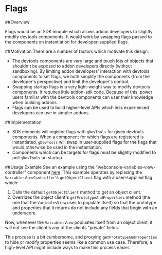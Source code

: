 # Flags

##Overview

Flags would be an SDK module which allows addon developers to slightly modify devtools components. It would work by swapping flags passed to the components on instantiation for developer-supplied flags.

##Motivation
There are a number of factors which motivate this design:

* The devtools components are very large and touch lots of objects that shouldn't be exposed to addon developers directly (without sandboxing). By limiting addon developers' interaction with devtools components to set flags, we both simplify the components (from the developer's perspective) and limit the developer's control.
* Swapping startup flags is a very light-weight way to modify devtools components. It requires little addon-sdk code. Because of this, power users familiar with the devtools components can user their knowledge when building addons.
* Flags can be used to build higher-level APIs which less experienced developers can use in simpler addons.

##Implementation

* SDK elements will register flags with `gDevTools` for given devtools components. When a component for which flags are registered is instantiated, `gDevTools` will swap in user-supplied flags for the flags that would otherwise be used in the instantiation.
* Components which can be targets for flags must be slightly modified to poll `gDevTools` on startup.

##Usage Example
See an example using the "webconsole-variables-view-controller" component [here](https://github.com/cbrem/addon-sdk/blob/bug980555_v1/examples/public-fields/lib/main.js). This example operates by replacing the `VariablesViewController`'s `getObjectClient` flag with a user-supplied flag which:

1. Calls the default `getObjectClient` method to get an object client.
2. Overrides the object client's `getPrototypeAndProperties` method (the one that the `VariablesView` uses to populate itself) so that the prototype and properites that it returns do not include any fields that begin with an underscore.

Now, whenever the `VariablesView` popluates itself from an object client, it will not see the client's any of the clients "private" fields.

This process is a bit cumbersome, and proxying `getPrototypeAndProperties` to hide or modify properties seems like a common use case. Therefore, a high-level API might include ways to make this process easier.
